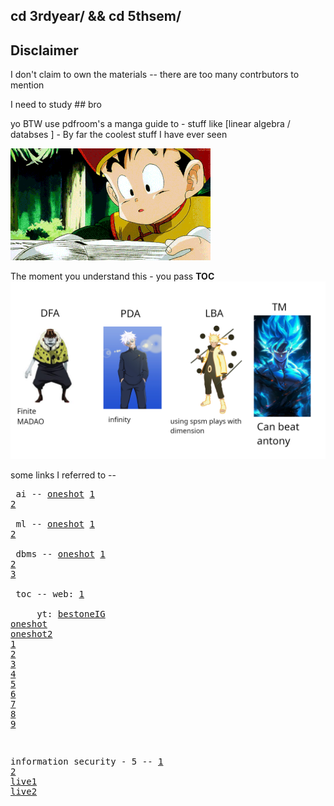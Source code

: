 cd 3rdyear/ && cd 5thsem/
---
Disclaimer
---
I don't claim to own the materials -- there are too many contrbutors to mention

I need to study ## bro

yo BTW use pdfroom's a manga guide to - stuff like [linear algebra / databses ] - By far the coolest stuff I have ever seen

![afterlunch](gifs/afterlunch.gif)


The moment you understand this - you pass **TOC** <br>
![toc-analogy](docs/toc-analogy.png)

some links I referred to -- <br> <pre>
ai -- [oneshot](https://youtu.be/yiXAmkimZRQ?si=Usym6PnxujQlkidl) [1](https://youtube.com/playlist?list=PL4gu8xQu0_5JrWjrWNMmXNx4zFwRrpqCR&si=8fx8lQil25zp3j-6) [2](https://youtube.com/playlist?list=PLxCzCOWd7aiHGhOHV-nwb0HR5US5GFKFI&si=wfZ98qeYOs_Oe5TU) <br>
ml -- [oneshot](https://youtu.be/2oGsCHlfBUg?si=S0eVHm3iJybWnwW8) [1](https://youtube.com/playlist?list=PL4gu8xQu0_5JBO1FKRO5p20wc8DprlOgn&si=p6g4Ki1yqhZKPqpp) [2](https://youtube.com/playlist?list=PLxCzCOWd7aiEXg5BV10k9THtjnS48yI-T&si=kFD9IfhebTS3XkU0) <br>
dbms -- [oneshot](https://youtu.be/YRnjGeQbsHQ?si=lvGEx10HpdvbBeOj) [1](https://youtube.com/playlist?list=PLxCzCOWd7aiFAN6I8CuViBuCdJgiOkT2Y&si=H_ErVB3-50Pfm3y3) [2](https://youtube.com/playlist?list=PLz8TdOA7NTzToibk7WXtD5qvBMnkZkwh7&si=7U5CI1UDYNpkdXNK) [3](https://www.youtube.com/playlist?list=PLmXKhU9FNesR1rSES7oLdJaNFgmuj0SYV_) <br>
toc -- web: [1](https://www.geeksforgeeks.org/chomsky-hierarchy-in-theory-of-computation/) <br>&nbsp;&nbsp;&nbsp;&nbsp; yt: [bestoneIG](https://www.youtube.com/playlist?list=PLXj4XH7LcRfBkMlS_9aebcY78NLFwhE4M) [oneshot](https://youtu.be/gK_V_lzNQg8?si=GGcZymn-8aF7heGl) [oneshot2](https://youtu.be/9kuynHcM3UA?si=MlWawHikB348GmXt) [1](https://youtube.com/playlist?list=PL6xbXi2C3sePDwyboAcu7l1UYuUT2SWYd&si=PPKIUY0AlBA0_dcK) [2](https://youtube.com/playlist?list=PLLvKknWU7N4zvTGcw9N2_7eZSTTkryb0U&si=Kz2HIPP858ubKONt) [3](https://youtube.com/playlist?list=PLz8TdOA7NTzTdFM93ak-qBVpX1aMFuw9c&si=BeIEHsG-4JiHy3FJ) [4](https://youtube.com/playlist?list=PLxCzCOWd7aiFM9Lj5G9G_76adtyb4ef7i&si=1_Wjth3nZGsrRjvm) [5](https://youtube.com/playlist?list=PLYYgQGrHw6sJpwTatmafBmkZ77HehcXrz&si=UdbeoOnJpIsSRpaZ) [6](https://youtube.com/playlist?list=PLJQdRs133JxaQ3zgGyiPC_BO-qDM584WO&si=xGszsHqA1w1nbFZ-) [7](https://youtube.com/playlist?list=PLmDcustIWVJ36xMdS44tdHGQZp3abKU_F&si=4Wbmr8tB_IBcp4b3) [8](https://youtube.com/playlist?list=PLOY1Y3rXv9p_bQtnjF33xPZEGmba7Kwlh&si=mPX1aq_d_O-zdWRL) [9](https://youtube.com/playlist?list=PLmXKhU9FNesSdCsn6YQqu9DmXRMsYdZ2T&si=bxnBGYWCsQV2-rtz) 

information security - 5 -- [1](https://youtube.com/playlist?list=PLyqSpQzTE6M-q0Xgn0icEHvUS7WQxvenv&si=TaMqhTV1-jbG8fTq) [2](https://youtube.com/playlist?list=PL0ABbZ9l6XI5y8yym50mVVP_m1WrDghff&si=7ak7odMV39ReKcAo) [live1](https://www.youtube.com/live/purXxH4Z1GY?si=UdW6LxZZ2_7xzHX9)  [live2](https://www.youtube.com/watch?v=o0nASBQh15M&ab_channel=InteractiveSessionswithIITProfs-NPTEL)

</pre>


